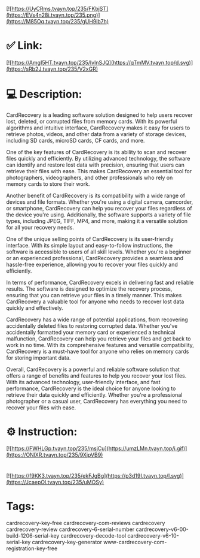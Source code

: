 [![https://UyCRms.tvayn.top/235/FKbjST](https://EVs4n28i.tvayn.top/235.png)](https://M85Oq.tvayn.top/235/gUH9ib7h)
# ✅ Link:
[![https://AmgI5HT.tvayn.top/235/IvlnSJQ](https://qTmMV.tvayn.top/d.svg)](https://sRb2J.tvayn.top/235/V2xGR)
# 💻 Description:
CardRecovery is a leading software solution designed to help users recover lost, deleted, or corrupted files from memory cards. With its powerful algorithms and intuitive interface, CardRecovery makes it easy for users to retrieve photos, videos, and other data from a variety of storage devices, including SD cards, microSD cards, CF cards, and more.

One of the key features of CardRecovery is its ability to scan and recover files quickly and efficiently. By utilizing advanced technology, the software can identify and restore lost data with precision, ensuring that users can retrieve their files with ease. This makes CardRecovery an essential tool for photographers, videographers, and other professionals who rely on memory cards to store their work.

Another benefit of CardRecovery is its compatibility with a wide range of devices and file formats. Whether you're using a digital camera, camcorder, or smartphone, CardRecovery can help you recover your files regardless of the device you're using. Additionally, the software supports a variety of file types, including JPEG, TIFF, MP4, and more, making it a versatile solution for all your recovery needs.

One of the unique selling points of CardRecovery is its user-friendly interface. With its simple layout and easy-to-follow instructions, the software is accessible to users of all skill levels. Whether you're a beginner or an experienced professional, CardRecovery provides a seamless and hassle-free experience, allowing you to recover your files quickly and efficiently.

In terms of performance, CardRecovery excels in delivering fast and reliable results. The software is designed to optimize the recovery process, ensuring that you can retrieve your files in a timely manner. This makes CardRecovery a valuable tool for anyone who needs to recover lost data quickly and effectively.

CardRecovery has a wide range of potential applications, from recovering accidentally deleted files to restoring corrupted data. Whether you've accidentally formatted your memory card or experienced a technical malfunction, CardRecovery can help you retrieve your files and get back to work in no time. With its comprehensive features and versatile compatibility, CardRecovery is a must-have tool for anyone who relies on memory cards for storing important data.

Overall, CardRecovery is a powerful and reliable software solution that offers a range of benefits and features to help you recover your lost files. With its advanced technology, user-friendly interface, and fast performance, CardRecovery is the ideal choice for anyone looking to retrieve their data quickly and efficiently. Whether you're a professional photographer or a casual user, CardRecovery has everything you need to recover your files with ease.

# ⚙️ Instruction:
[![https://FWHLGp.tvayn.top/235/msjCu](https://umzLMn.tvayn.top/i.gif)](https://ONlXR.tvayn.top/235/9XipVB9)
#
[![https://f9KK3.tvayn.top/235/ekFJgBg](https://p3d19I.tvayn.top/l.svg)](https://JcaepOl.tvayn.top/235/uMOSy)
# Tags:
cardrecovery-key-free cardrecovery-com-reviews cardrecovery cardrecovery-review cardrecovery-6-serial-number cardrecovery-v6-00-build-1206-serial-key cardrecovery-decode-tool cardrecovery-v6-10-serial-key cardrecovery-key-generator www-cardrecovery-com-registration-key-free





